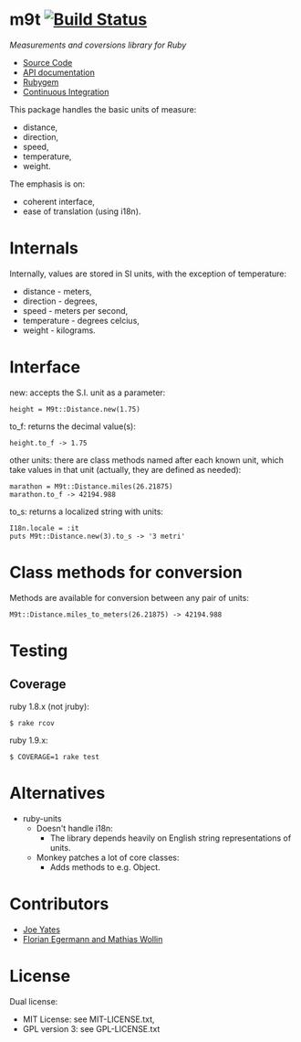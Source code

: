 m9t [![Build Status](https://secure.travis-ci.org/joeyates/m9t.png)][Continuous Integration]
===

*Measurements and coversions library for Ruby*

  * [Source Code]
  * [API documentation]
  * [Rubygem]
  * [Continuous Integration]

[Source Code]: https://github.com/joeyates/m9t "Source code at GitHub"
[API documentation]: http://rubydoc.info/gems/m9t/frames "RDoc API Documentation at Rubydoc.info"
[Rubygem]: http://rubygems.org/gems/m9t "Ruby gem at rubygems.org"
[Continuous Integration]: http://travis-ci.org/joeyates/m9t "Build status by Travis-CI"

This package handles the basic units of measure:

- distance,
- direction,
- speed,
- temperature,
- weight.

The emphasis is on:

- coherent interface,
- ease of translation (using i18n).

Internals
=========

Internally, values are stored in SI units, with the exception of temperature:

- distance - meters,
- direction - degrees,
- speed - meters per second,
- temperature - degrees celcius,
- weight - kilograms.

Interface
=========

new: accepts the S.I. unit as a parameter:

    height = M9t::Distance.new(1.75)

to_f: returns the decimal value(s):

    height.to_f -> 1.75

other units:
there are class methods named after each known unit,
which take values in that unit
(actually, they are defined as needed):

    marathon = M9t::Distance.miles(26.21875)
    marathon.to_f -> 42194.988

to_s: returns a localized string with units:

    I18n.locale = :it
    puts M9t::Distance.new(3).to_s -> '3 metri'

Class methods for conversion
============================

Methods are available for conversion between any pair of units:

    M9t::Distance.miles_to_meters(26.21875) -> 42194.988

Testing
=======

Coverage
--------

ruby 1.8.x (not jruby):

```shell
$ rake rcov
```

ruby 1.9.x:

```shell
$ COVERAGE=1 rake test
```

Alternatives
============

- ruby-units
  - Doesn't handle i18n:
    - The library depends heavily on English string representations of units.
  - Monkey patches a lot of core classes:
    - Adds methods to e.g. Object.

Contributors
============

* [Joe Yates](https://github.com/joeyates)
* [Florian Egermann and Mathias Wollin](https://github.com/math)

License
=======

Dual license:

- MIT License: see MIT-LICENSE.txt,
- GPL version 3: see GPL-LICENSE.txt
